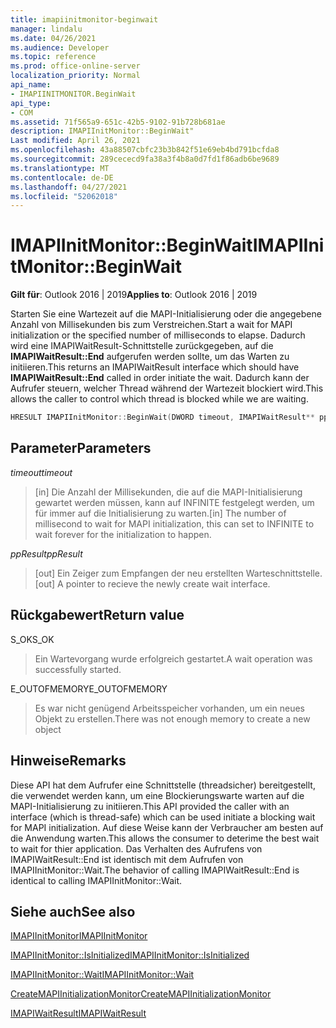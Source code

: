 ```yaml
---
title: imapiinitmonitor-beginwait
manager: lindalu
ms.date: 04/26/2021
ms.audience: Developer
ms.topic: reference
ms.prod: office-online-server
localization_priority: Normal
api_name:
- IMAPIINITMONITOR.BeginWait
api_type:
- COM
ms.assetid: 71f565a9-651c-42b5-9102-91b728b681ae
description: IMAPIInitMonitor::BeginWait"
Last modified: April 26, 2021
ms.openlocfilehash: 43a88507cbfc23b3b842f51e69eb4bd791bcfda8
ms.sourcegitcommit: 289cececd9fa38a3f4b8a0d7fd1f86adb6be9689
ms.translationtype: MT
ms.contentlocale: de-DE
ms.lasthandoff: 04/27/2021
ms.locfileid: "52062018"
---
```

# <a name="imapiinitmonitorbeginwait"></a><span data-ttu-id="d89f3-103">IMAPIInitMonitor::BeginWait</span><span class="sxs-lookup"><span data-stu-id="d89f3-103">IMAPIInitMonitor::BeginWait</span></span>
  
<span data-ttu-id="d89f3-104">**Gilt für**: Outlook 2016 | 2019</span><span class="sxs-lookup"><span data-stu-id="d89f3-104">**Applies to**: Outlook 2016 | 2019</span></span>
  
<span data-ttu-id="d89f3-105">Starten Sie eine Wartezeit auf die MAPI-Initialisierung oder die angegebene Anzahl von Millisekunden bis zum Verstreichen.</span><span class="sxs-lookup"><span data-stu-id="d89f3-105">Start a wait for MAPI initialization or the specified number of milliseconds to elapse.</span></span> <span data-ttu-id="d89f3-106">Dadurch wird eine IMAPIWaitResult-Schnittstelle zurückgegeben, auf die **IMAPIWaitResult::End** aufgerufen werden sollte, um das Warten zu initiieren.</span><span class="sxs-lookup"><span data-stu-id="d89f3-106">This returns an IMAPIWaitResult interface which should have **IMAPIWaitResult::End** called in order initiate the wait.</span></span> <span data-ttu-id="d89f3-107">Dadurch kann der Aufrufer steuern, welcher Thread während der Wartezeit blockiert wird.</span><span class="sxs-lookup"><span data-stu-id="d89f3-107">This allows the caller to control which thread is blocked while we are waiting.</span></span>

```cpp
HRESULT IMAPIInitMonitor::BeginWait(DWORD timeout, IMAPIWaitResult** ppResult)
```

## <a name="parameters"></a><span data-ttu-id="d89f3-108">Parameter</span><span class="sxs-lookup"><span data-stu-id="d89f3-108">Parameters</span></span>
<span data-ttu-id="d89f3-109">_timeout_</span><span class="sxs-lookup"><span data-stu-id="d89f3-109">_timeout_</span></span>
><span data-ttu-id="d89f3-110">[in] Die Anzahl der Millisekunden, die auf die MAPI-Initialisierung gewartet werden müssen, kann auf INFINITE festgelegt werden, um für immer auf die Initialisierung zu warten.</span><span class="sxs-lookup"><span data-stu-id="d89f3-110">[in] The number of millisecond to wait for MAPI initialization, this can set to INFINITE to wait forever for the initialization to happen.</span></span>

<span data-ttu-id="d89f3-111">_ppResult_</span><span class="sxs-lookup"><span data-stu-id="d89f3-111">_ppResult_</span></span>
><span data-ttu-id="d89f3-112">[out] Ein Zeiger zum Empfangen der neu erstellten Warteschnittstelle.</span><span class="sxs-lookup"><span data-stu-id="d89f3-112">[out] A pointer to recieve the newly create wait interface.</span></span>

## <a name="return-value"></a><span data-ttu-id="d89f3-113">Rückgabewert</span><span class="sxs-lookup"><span data-stu-id="d89f3-113">Return value</span></span>
<span data-ttu-id="d89f3-114">S_OK</span><span class="sxs-lookup"><span data-stu-id="d89f3-114">S_OK</span></span>
><span data-ttu-id="d89f3-115">Ein Wartevorgang wurde erfolgreich gestartet.</span><span class="sxs-lookup"><span data-stu-id="d89f3-115">A wait operation was successfully started.</span></span>

<span data-ttu-id="d89f3-116">E_OUTOFMEMORY</span><span class="sxs-lookup"><span data-stu-id="d89f3-116">E_OUTOFMEMORY</span></span>
><span data-ttu-id="d89f3-117">Es war nicht genügend Arbeitsspeicher vorhanden, um ein neues Objekt zu erstellen.</span><span class="sxs-lookup"><span data-stu-id="d89f3-117">There was not enough memory to create a new object</span></span>

## <a name="remarks"></a><span data-ttu-id="d89f3-118">Hinweise</span><span class="sxs-lookup"><span data-stu-id="d89f3-118">Remarks</span></span>
<span data-ttu-id="d89f3-119">Diese API hat dem Aufrufer eine Schnittstelle (threadsicher) bereitgestellt, die verwendet werden kann, um eine Blockierungswarte warten auf die MAPI-Initialisierung zu initiieren.</span><span class="sxs-lookup"><span data-stu-id="d89f3-119">This API provided the caller with an interface (which is thread-safe) which can be used initiate a blocking wait for MAPI initialization.</span></span> <span data-ttu-id="d89f3-120">Auf diese Weise kann der Verbraucher am besten auf die Anwendung warten.</span><span class="sxs-lookup"><span data-stu-id="d89f3-120">This allows the consumer to deterime the best wait to wait for thier application.</span></span>   <span data-ttu-id="d89f3-121">Das Verhalten des Aufrufens von IMAPIWaitResult::End ist identisch mit dem Aufrufen von IMAPIInitMonitor::Wait.</span><span class="sxs-lookup"><span data-stu-id="d89f3-121">The behavior of calling IMAPIWaitResult::End is identical to calling IMAPIInitMonitor::Wait.</span></span>

## <a name="see-also"></a><span data-ttu-id="d89f3-122">Siehe auch</span><span class="sxs-lookup"><span data-stu-id="d89f3-122">See also</span></span>

[<span data-ttu-id="d89f3-123">IMAPIInitMonitor</span><span class="sxs-lookup"><span data-stu-id="d89f3-123">IMAPIInitMonitor</span></span>](imapiinitmonitoriunknown.md)

[<span data-ttu-id="d89f3-124">IMAPIInitMonitor::IsInitialized</span><span class="sxs-lookup"><span data-stu-id="d89f3-124">IMAPIInitMonitor::IsInitialized</span></span>](imapiinitmonitor-isinitialized.md)

[<span data-ttu-id="d89f3-125">IMAPIInitMonitor::Wait</span><span class="sxs-lookup"><span data-stu-id="d89f3-125">IMAPIInitMonitor::Wait</span></span>](imapiinitmonitor-wait.md)

[<span data-ttu-id="d89f3-126">CreateMAPIInitializationMonitor</span><span class="sxs-lookup"><span data-stu-id="d89f3-126">CreateMAPIInitializationMonitor</span></span>](createmapiinitializationmonitor.md)

[<span data-ttu-id="d89f3-127">IMAPIWaitResult</span><span class="sxs-lookup"><span data-stu-id="d89f3-127">IMAPIWaitResult</span></span>](imapiwaitresultiunknown.md)
